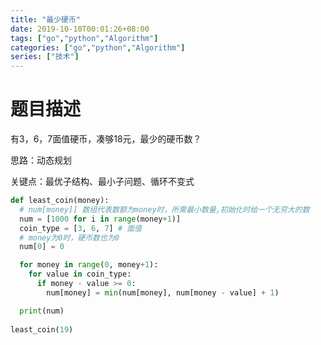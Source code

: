```yaml
---
title: "最少硬币"
date: 2019-10-10T00:01:26+08:00
tags: ["go","python","Algorithm"]
categories: ["go","python","Algorithm"]
series: ["技术"]
---
```


# 题目描述

有3，6，7面值硬币，凑够18元，最少的硬币数？

思路：动态规划

关键点：最优子结构、最小子问题、循环不变式

```python
def least_coin(money):
  # num[money]] 数组代表数额为money时，所需最小数量,初始化时给一个无穷大的数
  num = [1000 for i in range(money+1)] 
  coin_type = [3, 6, 7] # 面值
  # money为0时，硬币数也为0
  num[0] = 0

  for money in range(0, money+1):
    for value in coin_type:
      if money - value >= 0:
        num[money] = min(num[money], num[money - value] + 1)

  print(num)
  
least_coin(19)
```